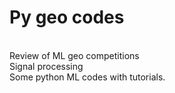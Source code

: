 # Py geo codes
<br> Review of ML geo competitions
<br> Signal processing
<br> Some python ML codes with tutorials.

